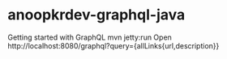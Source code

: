 # anoopkrdev-graphql-java
Getting started with GraphQL
mvn jetty:run
Open http://localhost:8080/graphql?query={allLinks{url,description}}
